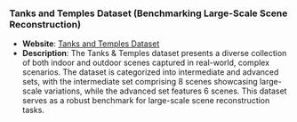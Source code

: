 ### Tanks and Temples Dataset (Benchmarking Large-Scale Scene Reconstruction)
- **Website**: [Tanks and Temples Dataset](https://www.tanksandtemples.org/)
- **Description**: The Tanks & Temples dataset presents a diverse collection of both indoor and outdoor scenes captured in real-world, complex scenarios. The dataset is categorized into intermediate and advanced sets, with the intermediate set comprising 8 scenes showcasing large-scale variations, while the advanced set features 6 scenes. This dataset serves as a robust benchmark for large-scale scene reconstruction tasks.
